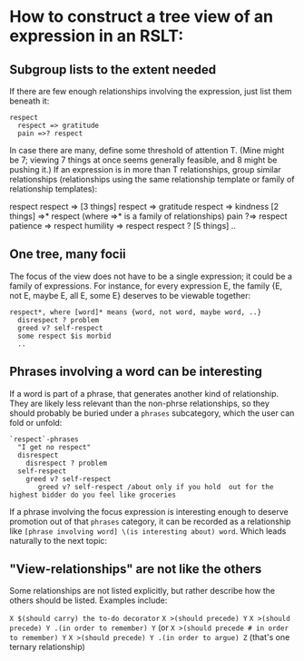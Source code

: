 # How to construct a tree view of an expression in an RSLT:

## Subgroup lists to the extent needed

If there are few enough relationships involving the expression, just list them beneath it:

```
respect
  respect => gratitude
  pain =>? respect
```

In case there are many, define some threshold of attention T. (Mine might be 7; viewing 7 things at once seems generally feasible, and 8 might be pushing it.) If an expression is in more than T relationships, group similar relationships (relationships using the same relationship template or family of relationship templates):

respect
  respect => [3 things]
    respect => gratitude
    respect => kindness
  [2 things] =>* respect (where =>* is a family of relationships)
    pain ?=> respect
    patience => respect
    humility => respect
  respect ? [5 things]
    ..

## One tree, many focii

The focus of the view does not have to be a single expression; it could be a family of expressions. For instance, for every expression E, the family {E, not E, maybe E, all E, some E} deserves to be viewable together:

```
respect*, where [word]* means {word, not word, maybe word, ..}
  disrespect ? problem
  greed v? self-respect
  some respect $is morbid
  ..
```

## Phrases involving a word can be interesting

If a word is part of a phrase, that generates another kind of relationship. They are likely less relevant than the non-phrse relationships, so they should probably be buried under a `phrases` subcategory, which the user can fold or unfold:

```
`respect`-phrases 
  "I get no respect"
  disrespect
    disrespect ? problem
  self-respect
    greed v? self-respect
       greed v? self-respect /about only if you hold  out for the highest bidder do you feel like groceries
```

If a phrase involving the focus expression is interesting enough to deserve promotion out of that `phrases` category, it can be recorded as a relationship like `[phrase involving word] \(is interesting about) word`. Which leads naturally to the next topic:

## "View-relationships" are not like the others

Some relationships are not listed explicitly, but rather describe how the others should be listed. Examples include:

`X $(should carry) the to-do decorator`
`X >(should precede) Y`
`X >(should precede) Y .(in order to remember) Y`
  (or `X >(should precede # in order to remember) Y`
`X >(should precede) Y .(in order to argue) Z` (that's one ternary relationship)
